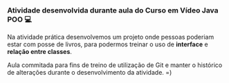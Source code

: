 ### Atividade desenvolvida durante aula do Curso em Vídeo Java POO :computer: ###



Na atividade prática desenvolvemos um projeto onde pessoas poderiam estar com posse de livros, para podermos treinar o uso de **interface** e **relação entre classes**.

Aula commitada para fins de treino de utilização de Git e manter o histórico de alterações durante o desenvolvimento da atividade. =)

